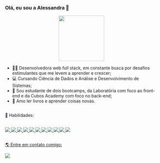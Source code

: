 ### Olá, eu sou a Alessandra 👋

<div align="center">
  <img height="150" src="https://media.giphy.com/media/hpXdHPfFI5wTABdDx9/giphy.gif" />
</div>

- 🧑‍🎓 Desenvolvedora web full stack, em constante busca por desafios estimulantes que me levem a aprender e crescer;
- 💻 Cursando Ciência de Dados e Análise e Desenvolvimento de Sistemas;
- 🔭 Sou estudante de dois bootcamps, da Laboratória com foco ao front-end e da Cubos Academy com foco no back-end;
- 💛 Amo ler livros e aprender coisas novas.
##

🚀 Habilidades:


<div style="display: inline_block"><br>
   <a href="https://developer.mozilla.org/en-US/docs/Learn/Getting_started_with_the_web/HTML_basics">
  <img src="https://skillicons.dev/icons?i=html"/>
  <a href="https://developer.mozilla.org/en-US/docs/Web/CSS">
  <img src="https://skillicons.dev/icons?i=css"/>
  <a href="https://developer.mozilla.org/en-US/docs/Learn/JavaScript/First_steps/What_is_JavaScript">
  <img src="https://skillicons.dev/icons?i=js"/>
   <a href="https://figma.com">
  <img src="https://skillicons.dev/icons?i=figma"/>
   <a href="https://code.visualstudio.com/">
  <img src="https://skillicons.dev/icons?i=vscode"/>
  <a href="https://git-scm.com/">
  <img src="https://skillicons.dev/icons?i=git"/>
  <a href="https://github.com/">
  <img src="https://skillicons.dev/icons?i=github"/>
   <a href="https://firebase.google.com/">
  <img src="https://skillicons.dev/icons?i=firebase"/>  
  <a href="https://jestjs.io/pt-BR/">
  <img src="https://skillicons.dev/icons?i=jest"/>
   <a href="https://nodejs.org/en">
  <img src="https://skillicons.dev/icons?i=nodejs"/>
   <a href="https://react.dev/">
  <img src="https://skillicons.dev/icons?i=react"/>
</div>
  
##
🌎 Entre em contato comigo:

  <a href="https://www.linkedin.com/in/alessandraalveslopes/" target="_blank"><img src="https://img.shields.io/badge/-LinkedIn-%230077B5?style=for-the-badge&logo=linkedin&logoColor=white" target="_blank"></a> 

<div>
  
  
